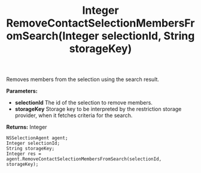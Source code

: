 ﻿---
uid: crmscript_ref_NSSelectionAgent_RemoveContactSelectionMembersFromSearch
title: Integer RemoveContactSelectionMembersFromSearch(Integer selectionId, String storageKey)
intellisense: NSSelectionAgent.RemoveContactSelectionMembersFromSearch
keywords: NSSelectionAgent, RemoveContactSelectionMembersFromSearch
so.topic: reference
---

Removes members from the selection using the search result.

**Parameters:**
 - **selectionId** The id of the selection to remove members.
 - **storageKey** Storage key to be interpreted by the restriction storage provider, when it fetches criteria for the search.

**Returns:** Integer

```crmscript
NSSelectionAgent agent;
Integer selectionId;
String storageKey;
Integer res = agent.RemoveContactSelectionMembersFromSearch(selectionId, storageKey);
```

